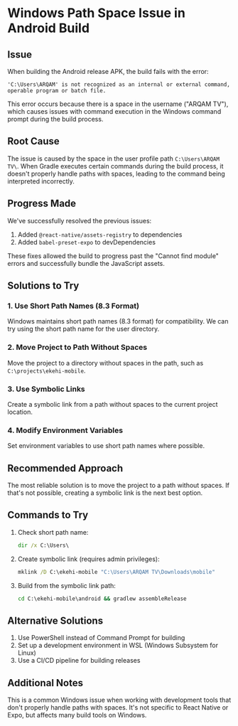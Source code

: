 # Windows Path Space Issue in Android Build

## Issue
When building the Android release APK, the build fails with the error:
```
'C:\Users\ARQAM' is not recognized as an internal or external command,
operable program or batch file.
```

This error occurs because there is a space in the username ("ARQAM TV"), which causes issues with command execution in the Windows command prompt during the build process.

## Root Cause
The issue is caused by the space in the user profile path `C:\Users\ARQAM TV\`. When Gradle executes certain commands during the build process, it doesn't properly handle paths with spaces, leading to the command being interpreted incorrectly.

## Progress Made
We've successfully resolved the previous issues:
1. Added `@react-native/assets-registry` to dependencies
2. Added `babel-preset-expo` to devDependencies

These fixes allowed the build to progress past the "Cannot find module" errors and successfully bundle the JavaScript assets.

## Solutions to Try

### 1. Use Short Path Names (8.3 Format)
Windows maintains short path names (8.3 format) for compatibility. We can try using the short path name for the user directory.

### 2. Move Project to Path Without Spaces
Move the project to a directory without spaces in the path, such as `C:\projects\ekehi-mobile`.

### 3. Use Symbolic Links
Create a symbolic link from a path without spaces to the current project location.

### 4. Modify Environment Variables
Set environment variables to use short path names where possible.

## Recommended Approach
The most reliable solution is to move the project to a path without spaces. If that's not possible, creating a symbolic link is the next best option.

## Commands to Try

1. Check short path name:
   ```cmd
   dir /x C:\Users\
   ```

2. Create symbolic link (requires admin privileges):
   ```cmd
   mklink /D C:\ekehi-mobile "C:\Users\ARQAM TV\Downloads\mobile"
   ```

3. Build from the symbolic link path:
   ```cmd
   cd C:\ekehi-mobile\android && gradlew assembleRelease
   ```

## Alternative Solutions

1. Use PowerShell instead of Command Prompt for building
2. Set up a development environment in WSL (Windows Subsystem for Linux)
3. Use a CI/CD pipeline for building releases

## Additional Notes
This is a common Windows issue when working with development tools that don't properly handle paths with spaces. It's not specific to React Native or Expo, but affects many build tools on Windows.